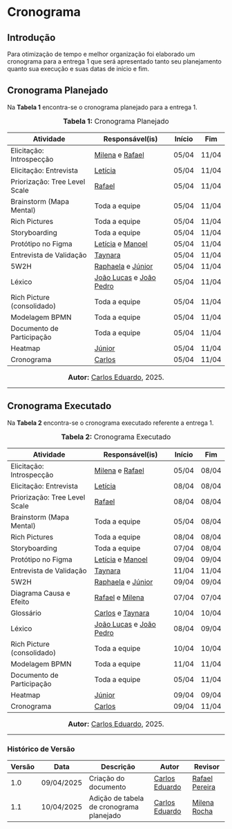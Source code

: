 # Cronograma

## Introdução

Para otimização de tempo e melhor organização foi elaborado um cronograma para a entrega 1 que será apresentado tanto seu planejamento quanto sua execução e suas datas de início e fim.

##  Cronograma Planejado

Na **Tabela 1** encontra-se o cronograma planejado para a entrega 1.

<font size="3"><p style="text-align: center"><b>Tabela 1:</b> Cronograma Planejado</p></font>

<center>

| Atividade                         | Responsável(is)              | Início   | Fim      |
|-----------------------------------|------------------------------|----------|----------|
| Elicitação: Introspecção          | [Milena](https://github.com/MilenaFRocha) e  [Rafael](https://github.com/rafgpereira)                       | 05/04    | 11/04    |
| Elicitação: Entrevista            | [Letícia](https://github.com/leticiatmartins)                      | 05/04    | 11/04    |
| Priorização: Tree Level Scale     | [Rafael](https://github.com/rafgpereira)                       | 05/04    | 11/04    |
| Brainstorm (Mapa Mental)          | Toda a equipe                | 05/04    | 11/04    |
| Rich Pictures                     | Toda a equipe                | 05/04    | 11/04    |
| Storyboarding                     | Toda a equipe                | 05/04    | 11/04    |
| Protótipo no Figma                | [Letícia](https://github.com/leticiatmartins) e [Manoel](https://github.com/manoelmoura)             | 05/04    | 11/04    |
| Entrevista de Validação           | [Taynara](https://github.com/taybalau)                      | 05/04    | 11/04    |
| 5W2H                              | [Raphaela](https://github.com/raphaiela) e [Júnior](https://github.com/antonioleaojr)            | 05/04    | 11/04    |
| Léxico                            | [João Lucas](https://github.com/jlucasiqueira) e [João Pedro](https://github.com/JoaoPedrooSS)      | 05/04    | 11/04    |
| Rich Picture (consolidado)        | Toda a equipe                | 05/04    | 11/04    |
| Modelagem BPMN                    | Toda a equipe                | 05/04    | 11/04    |
| Documento de Participação         | Toda a equipe                | 05/04    | 11/04    |
| Heatmap                           | [Júnior](https://github.com/antonioleaojr)                       | 05/04    | 11/04    |
| Cronograma                        | [Carlos](https://github.com/dudupaz)                       | 05/04    | 11/04    |

</center>

<font size="3"><p style="text-align: center"><b>Autor:</b> [Carlos Eduardo](https://github.com/dudupaz), 2025.</p></font>

---

##  Cronograma Executado

Na **Tabela 2** encontra-se o cronograma executado referente a entrega 1.

<font size="3"><p style="text-align: center"><b>Tabela 2:</b> Cronograma Executado</p></font>


| Atividade                         | Responsável(is)              | Início   | Fim      |
|-----------------------------------|------------------------------|----------|----------|
| Elicitação: Introspecção          | [Milena](https://github.com/MilenaFRocha) e  [Rafael](https://github.com/rafgpereira)                       | 05/04    | 08/04    |
| Elicitação: Entrevista            | [Letícia](https://github.com/leticiatmartins)                      | 08/04    | 08/04    |
| Priorização: Tree Level Scale     | [Rafael](https://github.com/rafgpereira)                       | 08/04    | 08/04    |
| Brainstorm (Mapa Mental)          | Toda a equipe                | 05/04    | 08/04    |
| Rich Pictures                     | Toda a equipe                | 08/04    | 08/04    |
| Storyboarding                     | Toda a equipe                | 07/04    | 08/04    |
| Protótipo no Figma                | [Letícia](https://github.com/leticiatmartins) e [Manoel](https://github.com/manoelmoura)             | 09/04    | 09/04    |
| Entrevista de Validação           | [Taynara](https://github.com/taybalau)                      | 11/04    | 11/04    |
| 5W2H                              | [Raphaela](https://github.com/raphaiela) e [Júnior](https://github.com/antonioleaojr)            | 09/04    | 09/04    |
| Diagrama Causa e Efeito           | [Rafael](https://github.com/rafgpereira) e [Milena](https://github.com/MilenaFRocha)              | 07/04    | 07/04    |
| Glossário                         | [Carlos](https://github.com/dudupaz) e [Taynara](https://github.com/taybalau)             | 10/04    | 10/04    |
| Léxico                            | [João Lucas](https://github.com/jlucasiqueira) e [João Pedro](https://github.com/JoaoPedrooSS)      | 08/04    | 09/04    |
| Rich Picture (consolidado)        | Toda a equipe                | 10/04    | 10/04    |
| Modelagem BPMN                    | Toda a equipe                | 11/04    | 11/04    |
| Documento de Participação         | Toda a equipe                | 05/04    | 11/04    |
| Heatmap                           | [Júnior](https://github.com/antonioleaojr)                       | 09/04    | 09/04    |
| Cronograma                        | [Carlos](https://github.com/dudupaz)                       | 09/04    | 11/04    |

</center>

<font size="3"><p style="text-align: center"><b>Autor:</b> [Carlos Eduardo](https://github.com/dudupaz), 2025.</p></font>

---

### Histórico de Versão

| Versão | Data       | Descrição            | Autor                                              | Revisor                                          |
| ------ | ---------- | -------------------- | -------------------------------------------------- | ------------------------------------------------ |
| 1.0    | 09/04/2025 | Criação do documento | [Carlos Eduardo](https://github.com/dudupaz) | [Rafael Pereira](https://github.com/rafgpereira) |
| 1.1    | 10/04/2025 | Adição de tabela de cronograma planejado | [Carlos Eduardo](https://github.com/dudupaz) | [Milena Rocha](https://github.com/milenafrocha) |
